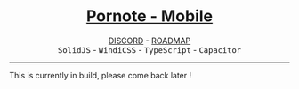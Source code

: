 <h1 align="center"><a href="https://www.pornote.ml">Pornote - Mobile</a></h1>

<p align="center">
  <a href="https://discord.gg/qwJu57chBE">DISCORD</a> - <a href="https://github.com/users/Vexcited/projects/5">ROADMAP</a> <br />
  <kbd>SolidJS</kbd> - <kbd>WindiCSS</kbd> - <kbd>TypeScript</kbd> - <kbd>Capacitor</kbd> <br />
</p>

<hr />

This is currently in build, please come back later !
